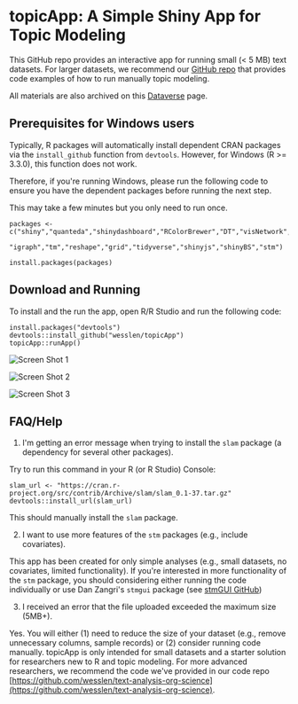 # topicApp: A Simple Shiny App for Topic Modeling

This GitHub repo provides an interactive app for running small (< 5 MB) text datasets. For larger datasets, we recommend our [GitHub repo](https://github.com/wesslen/text-analysis-org-science) that provides code examples of how to run manually topic modeling.

All materials are also archived on this [Dataverse]() page.

## Prerequisites for Windows users

Typically, R packages will automatically install dependent CRAN packages via the `install_github` function from `devtools`. However, for Windows (R >= 3.3.0), this function does not work.

Therefore, if you're running Windows, please run the following code to ensure you have the dependent packages before running the next step.

This may take a few minutes but you only need to run once.

```{r}
packages <- c("shiny","quanteda","shinydashboard","RColorBrewer","DT","visNetwork","ggwordcloud",
              "igraph","tm","reshape","grid","tidyverse","shinyjs","shinyBS","stm")

install.packages(packages)
```

## Download and Running

To install and the run the app, open R/R Studio and run the following code:

```{r}
install.packages("devtools")
devtools::install_github("wesslen/topicApp")
topicApp::runApp()
```

![Screen Shot 1](img/screen-shot-1.png)

![Screen Shot 2](img/screen-shot-2.png)

![Screen Shot 3](img/screen-shot-3.png)

## FAQ/Help

1.  I'm getting an error message when trying to install the `slam` package (a dependency for several other packages).

Try to run this command in your R (or R Studio) Console:

```{r}
slam_url <- "https://cran.r-project.org/src/contrib/Archive/slam/slam_0.1-37.tar.gz" 
devtools::install_url(slam_url)
```

This should manually install the `slam` package.

2.  I want to use more features of the `stm` packages (e.g., include covariates).

This app has been created for only simple analyses (e.g., small datasets, no covariates, limited functionality). If you're interested in more functionality of the `stm` package, you should considering either running the code individually or use Dan Zangri's `stmgui` package (see [stmGUI GitHub](https://github.com/dzangri/stmGUI))

3.  I received an error that the file uploaded exceeded the maximum size (5MB+).

Yes. You will either (1) need to reduce the size of your dataset (e.g., remove unnecessary columns, sample records) or (2) consider running code manually. topicApp is only intended for small datasets and a starter solution for researchers new to R and topic modeling. For more advanced researchers, we recommend the code we've provided in our code repo [https://github.com/wesslen/text-analysis-org-science](https://github.com/wesslen/text-analysis-org-science).
